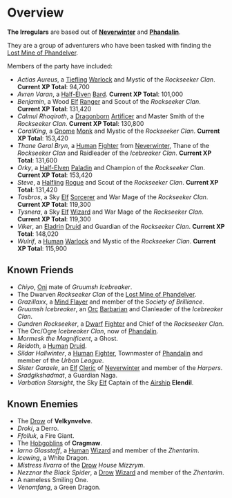 # Overview

**The Irregulars** are based out of **[Neverwinter]** and **[Phandalin]**.

They are a group of adventurers who have been tasked with finding the [Lost Mine of Phandelver].

Members of the party have included:

- *Actias Aureus*, a [Tiefling] [Warlock] and Mystic of the *Rockseeker Clan*. **Current XP Total**: 94,700
- *Avren Varan*, a [Half-Elven] [Bard]. **Current XP Total**: 101,000
- *Benjamin*, a Wood [Elf] [Ranger] and Scout of the *Rockseeker Clan*. **Current XP Total**: 131,420
- *Calmul Rhoqiroth*, a [Dragonborn] [Artificer] and Master Smith of the *Rockseeker Clan*. **Current XP Total**: 130,800
- *CoralKing*, a [Gnome] [Monk] and Mystic of the *Rockseeker Clan*. **Current XP Total**: 153,420
- *Thane Geral Bryn*, a [Human] [Fighter] from [Neverwinter], Thane of the *Rockseeker Clan* and Raidleader of the *Icebreaker Clan*. **Current XP Total**: 131,600
- *Orky*, a [Half-Elven] [Paladin] and Champion of the *Rockseeker Clan*. **Current XP Total**: 153,420
- *Steve*, a [Halfling] [Rogue] and Scout of the *Rockseeker Clan*. **Current XP Total**: 131,420
- *Tasbros*, a Sky [Elf] [Sorcerer] and War Mage of the *Rockseeker Clan*. **Current XP Total**: 119,300
- *Tysnera*, a Sky [Elf] [Wizard] and War Mage of the *Rockseeker Clan*. **Current XP Total**: 119,300
- *Viker*, an [Eladrin] [Druid] and Guardian of the *Rockseeker Clan*. **Current XP Total**: 148,020
- *Wulrif*, a [Human] [Warlock] and Mystic of the *Rockseeker Clan*. **Current XP Total**: 115,900

## Known Friends

- *Chiyo*, [Oni] mate of *Gruumsh Icebreaker*.
- The Dwarven *Rockseeker Clan* of the [Lost Mine of Phandelver].
- *Grazillaxx*, a [Mind Flayer] and member of the *Society of Brilliance*.
- *Gruumsh Icebreaker*, an [Orc] [Barbarian] and Clanleader of the *Icebreaker Clan*.
- *Gundren Rockseeker*, a [Dwarf] [Fighter] and Chief of the *Rockseeker Clan*.
- The Orc/Ogre *Icebreaker Clan*, now of [Phandalin].
- *Mormesk the Magnificent*, a Ghost.
- *Reidoth*, a [Human] [Druid].
- *Sildar Hallwinter*, a [Human] [Fighter], Townmaster of [Phandalin] and member of the *Urban League*.
- *Sister Garaele*, an [Elf] [Cleric] of [Neverwinter] and member of the *Harpers*.
- *Sradgikshadmat*, a Guardian Naga.
- *Varbation Starsight*, the Sky [Elf] Captain of the [Airship] **Elendil**.

## Known Enemies

- The [Drow] of **Velkynvelve**.
- *Droki*, a Derro.
- *Ffolluk*, a Fire Giant.
- The [Hobgoblins] of **Cragmaw**.
- *Iarno Glasstaff*, a [Human] [Wizard] and member of the *Zhentarim*.
- *Icewing*, a White Dragon.
- *Mistress Ilvarra* of the [Drow] *House Mizzrym*.
- *Nezznar the Black Spider*, a [Drow] [Wizard] and member of the *Zhentarim*.
- A nameless Smiling One.
- *Venomfang*, a Green Dragon.

[Neverwinter]: ../background/neverwinter.md
[Phandalin]: https://www.dndbeyond.com/sources/lmop/phandalin#Part2Phandalin
[Tiefling]: ../background/tiefling.md
[Warlock]: ../game/classes.md#warlock
[Bard]: ../game/classes.md#bard
[Elf]: ../background/elves.md
[Ranger]: ../game/classes.md#ranger
[Dragonborn]: ../background/dragonborn.md
[Artificer]: ../game/classes.md#artificer
[Gnome]: ../background/gnomes.md
[Monk]: ../game/classes.md#monk
[Human]: ../background/humans.md
[Fighter]: ../game/classes.md#fighter
[Half-Elven]: ../background/elves.md#half-elf
[Paladin]: ../game/classes.md#paladin
[Halfling]: ../background/halflings.md
[Rogue]: ../game/classes.md#rogue
[Sorcerer]: ../game/classes.md#sorcerer
[Wizard]: ../game/classes.md#wizard
[Eladrin]: https://www.dndbeyond.com/races/1026386-eladrin
[Druid]: ../game/classes.md#druid
[Lost Mine of Phandelver]: https://www.dndbeyond.com/sources/lmop
[Drow]: ../background/drow.md
[Cleric]: ../game/classes.md#cleric
[Oni]: https://www.dndbeyond.com/monsters/16971-oni
[Orc]: https://www.dndbeyond.com/races/1026398-orc
[Dwarf]: ../background/dwarves.md
[Barbarian]: ../game/classes.md#barbarian
[Airship]: https://www.dndbeyond.com/equipment/airship
[Hobgoblins]: https://www.dndbeyond.com/races/1026393-hobgoblin
[Mind Flayer]: https://www.dndbeyond.com/monsters/17104-mind-flayer

